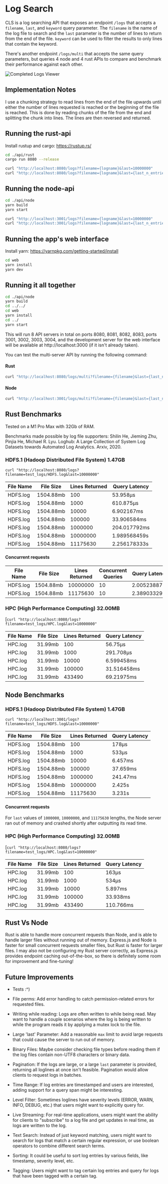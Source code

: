 # Log Search

CLS is a log searching API that exposes an endpoint `/logs` that accepts a `filename`, `last`, and `keyword` query parameter. The `filename` is the name of the log file to search and the `last` parameter is the number of lines to return from the end of the file. `keyword` can be used to filter the results to only lines that contain the keyword.

There's another endpoint `/logs/multi` that accepts the same query parameters, but queries 4 node and 4 rust APIs to compare and benchmark their performance against each other.

![Completed Logs Viewer](./logs_viewer.png)

## Implementation Notes

I use a chunking strategy to read lines from the end of the file upwards until either the number of lines requested is reached or the beginning of the file is reached. This is done by reading chunks of the file from the end and splitting the chunk into lines. The lines are then reversed and returned.

## Running the rust-api

Install rustup and cargo: https://rustup.rs/

```bash
cd ./api/rust
cargo run 8080 --release

curl "http://localhost:8080/logs?filename={logname}&last=10000000"
curl "http://localhost:8080/logs?filename={logname}&last={last_n_entries}&keyword={keyword}"
```

## Running the node-api

```bash
cd ./api/node
yarn build
yarn start

curl "http://localhost:3001/logs?filename={logname}&last=10000000"
curl "http://localhost:3001/logs?filename={logname}&last={last_n_entries}&keyword={keyword}"
```

## Running the app's web interface

Install yarn: https://yarnpkg.com/getting-started/install

```bash
cd web
yarn install
yarn dev
```

## Running it all together

```bash
cd ./api/node
yarn build
cd ../../
cd web
yarn install
cd ../
yarn start
```

This will run 8 API servers in total on ports 8080, 8081, 8082, 8083, ports 3001, 3002, 3003, 3004, and the development server for the web interface will be available at http://localhost:3000 (if it isn't already taken).

You can test the multi-server API by running the following command:

#### Rust

```bash
curl "http://localhost:8080/logs/multi?filename={filename}&last={last_n_entries}&keyword={keyword}"
```

#### Node

```bash
curl "http://localhost:3001/logs/multi?filename={filename}&last={last_n_entries}&keyword={keyword}"
```

## Rust Benchmarks

Tested on a M1 Pro Max with 32Gb of RAM.

Benchmarks made possible by log file supporters:
Shilin He, Jieming Zhu, Pinjia He, Michael R. Lyu. Loghub: A Large Collection of System Log Datasets towards Automated Log Analytics. Arxiv, 2020.

### HDFS.1 (Hadoop Distributed File System) 1.47GB

`curl "http://localhost:8080/logs?filename=test_logs/HDFS.log&last=10000000"`

| File Name | File Size | Lines Returned | Query Latency |
| --------- | --------- | -------------- | ------------- |
| HDFS.log  | 1504.88mb | 100            | 53.958µs      |
| HDFS.log  | 1504.88mb | 1000           | 610.875µs     |
| HDFS.log  | 1504.88mb | 10000          | 6.902167ms    |
| HDFS.log  | 1504.88mb | 100000         | 33.906584ms   |
| HDFS.log  | 1504.88mb | 1000000        | 204.017792ms  |
| HDFS.log  | 1504.88mb | 10000000       | 1.989568459s  |
| HDFS.log  | 1504.88mb | 11175630       | 2.256178333s  |

#### Concurrent requests

| File Name | File Size | Lines Returned | Concurrent Queries | Query Latency |
| --------- | --------- | -------------- | ------------------ | ------------- |
| HDFS.log  | 1504.88mb | 10000000       | 10                 | 2.005238875s  |
| HDFS.log  | 1504.88mb | 11175630       | 10                 | 2.389033292s  |

### HPC (High Performance Computing) 32.00MB

[`curl "http://localhost:8080/logs?filename=test_logs/HPC.log&last=10000000"`

| File Name | File Size | Lines Returned | Query Latency |
| --------- | --------- | -------------- | ------------- |
| HPC.log   | 31.99mb   | 100            | 56.75µs       |
| HPC.log   | 31.99mb   | 1000           | 291.708µs     |
| HPC.log   | 31.99mb   | 10000          | 6.599458ms    |
| HPC.log   | 31.99mb   | 100000         | 31.516458ms   |
| HPC.log   | 31.99mb   | 433490         | 69.21975ms    |

## Node Benchmarks

### HDFS.1 (Hadoop Distributed File System) 1.47GB

`curl "http://localhost:3001/logs?filename=test_logs/HDFS.log&last=10000000"`

| File Name | File Size | Lines Returned | Query Latency |
| --------- | --------- | -------------- | ------------- |
| HDFS.log  | 1504.88mb | 100            | 178µs         |
| HDFS.log  | 1504.88mb | 1000           | 533µs         |
| HDFS.log  | 1504.88mb | 10000          | 6.457ms       |
| HDFS.log  | 1504.88mb | 100000         | 37.659ms      |
| HDFS.log  | 1504.88mb | 1000000        | 241.47ms      |
| HDFS.log  | 1504.88mb | 10000000       | 2.425s        |
| HDFS.log  | 1504.88mb | 11175630       | 3.231s        |

#### Concurrent requests

For `last` values of `1000000`, `10000000`, and `11175630` lengths, the Node server ran out of memory and crashed shortly after outputting its read time.

### HPC (High Performance Computing) 32.00MB

[`curl "http://localhost:8080/logs?filename=test_logs/HPC.log&last=10000000"`

| File Name | File Size | Lines Returned | Query Latency |
| --------- | --------- | -------------- | ------------- |
| HPC.log   | 31.99mb   | 100            | 163µs         |
| HPC.log   | 31.99mb   | 1000           | 534µs         |
| HPC.log   | 31.99mb   | 10000          | 5.897ms       |
| HPC.log   | 31.99mb   | 100000         | 33.938ms      |
| HPC.log   | 31.99mb   | 433490         | 110.766ms     |

## Rust Vs Node

Rust is able to handle more concurrent requests than Node, and is able to handle larger files without running out of memory.
Express.js and Node is faster for small concurrent requests smaller files, but Rust is faster for larger files. I may also not be configuring my Rust server correctly, as Express.js provides endpoint caching out-of-the-box, so there is definitely some room for improvement and fine-tuning!

## Future Improvements

- Tests :^)

- File perms: Add error handling to catch permission-related errors for requested files.

- Writing while reading: Logs are often written to while being read. May want to handle a couple scenarios where the log is being written to while the program reads it by applying a mutex lock to the file.

- Large 'last' Parameter: Add a reasonable `max` limit to avoid large requests that could cause the server to run out of memory.

- Binary Files: Maybe consider checking file types before reading them if the log files contain non-UTF8 characters or binary data.

- Pagination: If the logs are large, or a large `last` parameter is provided, returning all loglines at once isn't feasible. Pagination would allow clients to request logs in batches.

- Time Range: If log entries are timestamped and users are interested, adding support for a query span might be interesting.

- Level Filter: Sometimes loglines have severity levels (ERROR, WARN, INFO, DEBUG, etc.) that users might want to explicitly query for.

- Live Streaming: For real-time applications, users might want the ability for clients to "subscribe" to a log file and get updates in real time, as logs are written to the log.

- Text Search: Instead of just keyword matching, users might want to search for logs that match a certain regular expression, or use boolean operators to combine different search terms.

- Sorting: It could be useful to sort log entries by various fields, like timestamp, severity level, etc.

- Tagging: Users might want to tag certain log entries and query for logs that have been tagged with a certain tag.
